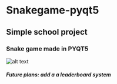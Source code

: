 # Snakegame-pyqt5

<h2>Simple school project</h2> 

<h3>Snake game made in PYQT5</h3>

![alt text](https://cdn.discordapp.com/attachments/746464734664065175/1090538341251940423/image.png)

<h5>Future plans: add a a leaderboard system</h5> 
